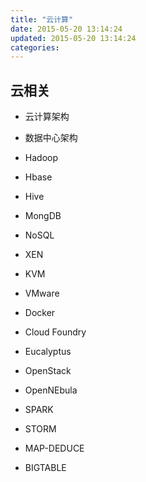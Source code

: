 ```yaml
---
title: "云计算"
date: 2015-05-20 13:14:24
updated: 2015-05-20 13:14:24
categories:
---
```


## 云相关

- 云计算架构

- 数据中心架构

- Hadoop

- Hbase

- Hive

- MongDB

- NoSQL

- XEN

- KVM

- VMware

- Docker

- Cloud Foundry

- Eucalyptus

- OpenStack

- OpenNEbula

- SPARK

- STORM

- MAP-DEDUCE

- BIGTABLE
